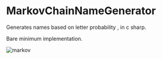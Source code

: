 # MarkovChainNameGenerator
Generates names based on letter probability , in c sharp.

Bare minimum implementation.

![markov](https://user-images.githubusercontent.com/41348897/43328551-99b3d89a-91be-11e8-8f70-e0ee23cb977f.png)

